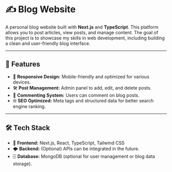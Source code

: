 # ✍️ Blog Website

A personal blog website built with **Next.js** and **TypeScript**. This platform allows you to post articles, view posts, and manage content. The goal of this project is to showcase my skills in web development, including building a clean and user-friendly blog interface.

---

## 🌟 Features
- 📱 **Responsive Design:** Mobile-friendly and optimized for various devices.
- 🛠️ **Post Management:** Admin panel to add, edit, and delete posts.
- 💬 **Commenting System:** Users can comment on blog posts.
- 🌐 **SEO Optimized:** Meta tags and structured data for better search engine ranking.

---

## 🛠️ Tech Stack
- 🎨 **Frontend:** Next.js, React, TypeScript, Tailwind CSS
- 🌩️ **Backend:** (Optional) APIs can be integrated in the future.
- 🗄️ **Database:** MongoDB (optional for user management or blog data storage).


